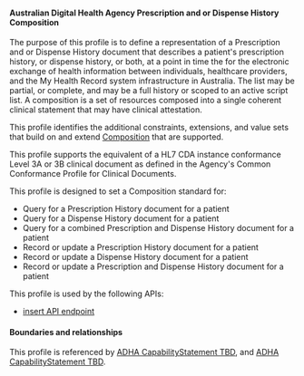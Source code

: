 #### Australian Digital Health Agency Prescription and or Dispense History Composition
The purpose of this profile is to define a representation of a Prescription and or Dispense History document that describes a patient's prescription history, or dispense history, or both, at a point in time the for the electronic exchange of health information between individuals, healthcare providers, and the My Health Record system infrastructure in Australia. The list may be partial, or complete, and may be a full history or scoped to an active script list. A composition is a set of resources composed into a single coherent clinical statement that may have clinical attestation.

This profile identifies the additional constraints, extensions, and value sets that build on and extend [Composition](http://hl7.org/fhir/R4/composition.html) that are supported. 

This profile supports the equivalent of a HL7 CDA instance conformance Level 3A or 3B clinical document as defined in the Agency's Common Conformance Profile for Clinical Documents.

This profile is designed to set a Composition standard for:
* Query for a Prescription History document for a patient
* Query for a Dispense History document for a patient
* Query for a combined Prescription and Dispense History document for a patient
* Record or update a Prescription History document for a patient
* Record or update a Dispense History document for a patient
* Record or update a Prescription and Dispense History document for a patient

This profile is used by the following APIs:
* [insert API endpoint](StructureDefinition-TBD-1.html)


#### Boundaries and relationships
This profile is referenced by 
[ADHA CapabilityStatement TBD](StructureDefinition-dh-TBD-core-1.html), and 
[ADHA CapabilityStatement TBD](StructureDefinition-dh-TBD-core-1.html).